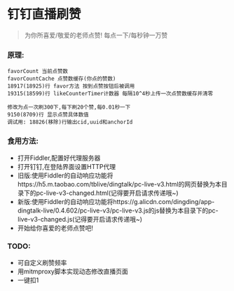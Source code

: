 # 钉钉直播刷赞

> 为你所喜爱/敬爱的老师点赞!
> 每点一下/每秒钟一万赞

### 原理:
```
favorCount 当前点赞数
favorCountCache 点赞数缓存(你点的赞数)
18917(18925)行 favor方法 按到点赞按钮后被调用
19315(18599)行 likeCounterTimer计数器 每隔10^4秒上传一次点赞数缓存并清零

修改为点一次刷300下,每下刷20个赞,每0.01秒一下
9150(8709)行 显示点赞具体数值
调试用: 18826(移除)行输出cid,uuid和anchorId
```

### 食用方法:
- 打开Fiddler,配置好代理服务器
- 打开钉钉,在登陆界面设置HTTP代理
- 旧版:使用Fiddler的自动响应功能将https://h5.m.taobao.com/tblive/dingtalk/pc-live-v3.html的网页替换为本目录下的pc-live-v3-changed.html(记得要开启请求传递哦~)
- 新版:使用Fiddler的自动响应功能将https://g.alicdn.com/dingding/app-dingtalk-live/0.4.602/pc-live-v3/pc-live-v3.js的js替换为本目录下的pc-live-v3-changed.js(记得要开启请求传递哦~)
- 开始给你喜爱的老师点赞吧!

### TODO:
- 可自定义刷赞频率
- 用mitmproxy脚本实现动态修改直播页面
- 一键扣1
